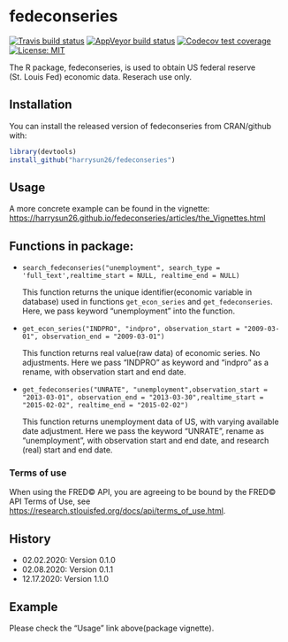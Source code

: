 
<!-- README.md is generated from README.Rmd. Please edit that file -->

# fedeconseries

<!-- badges: start -->

[![Travis build
status](https://travis-ci.org/harrysun26/fedeconseries.svg?branch=master)](https://travis-ci.org/harrysun26/fedeconseries)
[![AppVeyor build
status](https://ci.appveyor.com/api/projects/status/github/harrysun26/fedeconseries?branch=master&svg=true)](https://ci.appveyor.com/project/harrysun26/fedeconseries)
[![Codecov test
coverage](https://codecov.io/gh/harrysun26/fedeconseries/branch/master/graph/badge.svg)](https://codecov.io/gh/harrysun26/fedeconseries?branch=master)
[![License:
MIT](https://img.shields.io/badge/License-MIT-yellow.svg)](https://opensource.org/licenses/MIT)
<!-- badges: end -->

The R package, fedeconseries, is used to obtain US federal reserve
(St. Louis Fed) economic data. Reserach use only.

## Installation

You can install the released version of fedeconseries from CRAN/github
with:

``` r
library(devtools)
install_github("harrysun26/fedeconseries")
```

## Usage

A more concrete example can be found in the vignette:
<https://harrysun26.github.io/fedeconseries/articles/the_Vignettes.html>

## Functions in package:

  - `search_fedeconseries("unemployment", search_type =
    'full_text',realtime_start = NULL, realtime_end = NULL)`
    
    This function returns the unique identifier(economic variable in
    database) used in functions `get_econ_series` and
    `get_fedeconseries`. Here, we pass keyword “unemployment” into the
    function.

  - `get_econ_series("INDPRO", "indpro", observation_start =
    "2009-03-01", observation_end = "2009-03-01")`
    
    This function returns real value(raw data) of economic series. No
    adjustments. Here we pass “INDPRO” as keyword and “indpro” as a
    rename, with observation start and end date.

  - `get_fedeconseries("UNRATE", "unemployment",observation_start =
    "2013-03-01", observation_end = "2013-03-30",realtime_start =
    "2015-02-02", realtime_end = "2015-02-02")`
    
    This function returns unemployment data of US, with varying
    available date adjustment. Here we pass the keyword “UNRATE”, rename
    as “unemployment”, with observation start and end date, and research
    (real) start and end date.

### Terms of use

When using the FRED© API, you are agreeing to be bound by the FRED© API
Terms of Use, see
<https://research.stlouisfed.org/docs/api/terms_of_use.html>.

## History

  - 02.02.2020: Version 0.1.0
  - 02.08.2020: Version 0.1.1
  - 12.17.2020: Version 1.1.0

## Example

Please check the “Usage” link above(package vignette).
